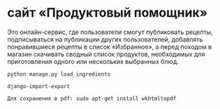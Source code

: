 # сайт «Продуктовый помощник»
Это онлайн-сервис, где пользователи смогут публиковать рецепты, подписываться 
на публикации других пользователей, добавлять понравившиеся рецепты в список 
«Избранное», а перед походом в магазин скачивать сводный список продуктов, 
необходимых для приготовления одного или нескольких выбранных блюд.

`python manage.py load_ingredients
`

`django-import-export
`

`Для сохранения в pdf: sudo apt-get install wkhtmltopdf
`
